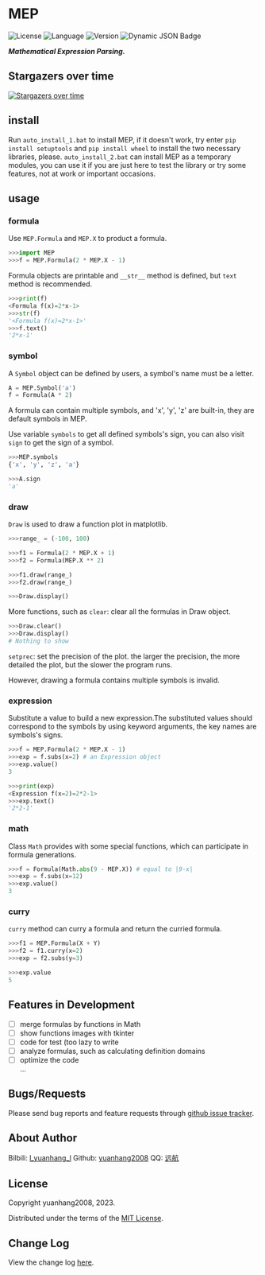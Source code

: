 # MEP

![License](https://img.shields.io/badge/license-MIT-green) ![Language](https://img.shields.io/badge/language-Py3.11-blue) ![Version](https://img.shields.io/badge/dynamic/json?url=https%3A%2F%2Fapi.github.com%2Frepos%2Fyuanhang2008%2FMEP%2Freleases%2Flatest&query=name&label=version&color=red)  ![Dynamic JSON Badge](https://img.shields.io/badge/dynamic/json?url=https%3A%2F%2Fapi.github.com%2Frepos%2Fyuanhang2008%2FMEP&query=stargazers_count&label=stars&color=yellow)



***Mathematical Expression Parsing.***

## Stargazers over time

[![Stargazers over time](https://starchart.cc/yuanhang2008/MEP.svg)](https://starchart.cc/yuanhang2008/MEP)

## install

Run ```auto_install_1.bat``` to install MEP, if it doesn't work, try enter ```pip install setuptools``` and ```pip install wheel``` to install the two necessary libraries, please. 
```auto_install_2.bat``` can install MEP as a temporary modules, you can use it if you are just here to test the library or try some features, not at work or important occasions.

## usage

### formula

Use ```MEP.Formula``` and ```MEP.X``` to product a formula.

```python
>>>import MEP
>>>f = MEP.Formula(2 * MEP.X - 1)
```

Formula objects are printable and ```__str__``` method is defined, but ```text``` method is recommended.

```python
>>>print(f)
<Formula f(x)=2*x-1>
>>>str(f)
'<Formula f(x)=2*x-1>'
>>>f.text()
'2*x-1'
```

### symbol

A ```Symbol``` object can be defined by users, a symbol's name must be a letter. 

```python
A = MEP.Symbol('a')
f = Formula(A * 2)
```

A formula can contain multiple symbols, and 'x', 'y', 'z' are built-in, they are default symbols in MEP.

Use variable ```symbols``` to get all defined symbols's sign, you can also visit ```sign``` to get the sign of a symbol.

```python
>>>MEP.symbols
{'x', 'y', 'z', 'a'}

>>>A.sign
'a'
```

### draw

```Draw``` is used to draw a function plot in matplotlib.

```python
>>>range_ = (-100, 100)

>>>f1 = Formula(2 * MEP.X + 1)
>>>f2 = Formula(MEP.X ** 2)

>>>f1.draw(range_)
>>>f2.draw(range_)

>>>Draw.display()
```

More functions, such as ```clear```: clear all the formulas in Draw object.

```python
>>>Draw.clear()
>>>Draw.display()
# Nothing to show
```

```setprec```: set the precision of the plot. the larger the precision, the more detailed the plot, but the slower the program runs.

However, drawing a formula contains multiple symbols is invalid.

### expression

Substitute a value to build a new expression.The substituted values should correspond to the symbols by using keyword arguments, the key names are symbols's signs.

```python
>>>f = MEP.Formula(2 * MEP.X - 1)
>>>exp = f.subs(x=2) # an Expression object
>>>exp.value()
3

>>>print(exp)
<Expression f(x=2)=2*2-1>
>>>exp.text()
'2*2-1'
```

### math

Class ```Math``` provides with some special functions, which can participate in formula generations.

```python
>>>f = Formula(Math.abs(9 - MEP.X)) # equal to |9-x|
>>>exp = f.subs(x=12)
>>>exp.value()
3
```

### curry

```curry``` method can curry a formula and return the curried formula.

```python
>>>f1 = MEP.Formula(X + Y)
>>>f2 = f1.curry(x=2)
>>>exp = f2.subs(y=3)

>>>exp.value
5
```

## Features in Development

- [ ] merge formulas by functions in Math
- [ ] show functions images with tkinter
- [ ] code for test (too lazy to write
- [ ] analyze formulas, such as calculating definition domains
- [ ] optimize the code  
...

## Bugs/Requests

Please send bug reports and feature requests through [github issue tracker](https://github.com/yuanhang2008/MEP/issues).

## About Author

Bilbili: [l_yuanhang_l](https://space.bilibili.com/1449535398)
Github: [yuanhang2008](https://github.com/yuanhang2008)
QQ: [远航](https://user.qzone.qq.com/3467359137)

## License

Copyright yuanhang2008, 2023.

Distributed under the terms of the [MIT License](https://github.com/yuanhang2008/MEP/blob/master/LICENSE).

## Change Log

View the change log [here](https://github.com/yuanhang2008/MEP/blob/master/CHANGELOG.md).